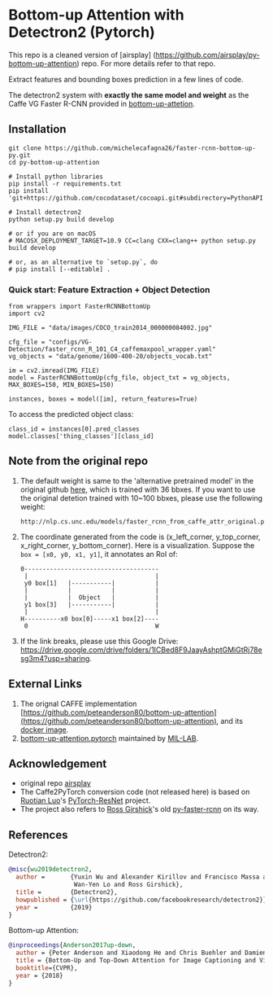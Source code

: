 # Bottom-up Attention with Detectron2 (Pytorch)

This repo is a cleaned version of [airsplay] (https://github.com/airsplay/py-bottom-up-attention) repo. For more details refer to that repo.

Extract features and bounding boxes prediction in a few lines of code.

The detectron2 system with **exactly the same model and weight** as the Caffe VG Faster R-CNN provided in [bottom-up-attetion](https://github.com/peteanderson80/bottom-up-attention).

## Installation
```
git clone https://github.com/michelecafagna26/faster-rcnn-bottom-up-py.git
cd py-bottom-up-attention

# Install python libraries
pip install -r requirements.txt
pip install 'git+https://github.com/cocodataset/cocoapi.git#subdirectory=PythonAPI'

# Install detectron2
python setup.py build develop

# or if you are on macOS
# MACOSX_DEPLOYMENT_TARGET=10.9 CC=clang CXX=clang++ python setup.py build develop

# or, as an alternative to `setup.py`, do
# pip install [--editable] .
```

### Quick start: Feature Extraction + Object Detection 


```
from wrappers import FasterRCNNBottomUp
import cv2

IMG_FILE = "data/images/COCO_train2014_000000084002.jpg"

cfg_file = "configs/VG-Detection/faster_rcnn_R_101_C4_caffemaxpool_wrapper.yaml"
vg_objects = "data/genome/1600-400-20/objects_vocab.txt"

im = cv2.imread(IMG_FILE)
model = FasterRCNNBottomUp(cfg_file, object_txt = vg_objects, MAX_BOXES=150, MIN_BOXES=150)

instances, boxes = model([im], return_features=True)

```
To access the predicted object class:

```
class_id = instances[0].pred_classes
model.classes['thing_classes'][class_id]

```



## Note from the original repo
1. The default weight is same to the 'alternative pretrained model' in the original github [here](https://github.com/peteanderson80/bottom-up-attention#demo), which is trained with 36 bbxes. If you want to use the original detetion trained with 10~100 bbxes, please use the following weight:
   ```
   http://nlp.cs.unc.edu/models/faster_rcnn_from_caffe_attr_original.pkl
   ```
2. The coordinate generated from the code is (x_left_corner, y_top_corner, x_right_corner, y_bottom_corner). Here is a visualization. Suppose the `box = [x0, y0, x1, y1]`, it annotates an RoI of:
   ```
   0-------------------------------------
    |                                   |
    y0 box[1]   |-----------|           |
    |           |           |           |
    |           |  Object   |           |
    y1 box[3]   |-----------|           |
    |                                   |
   H----------x0 box[0]-----x1 box[2]----
    0                                   W
   ```
3. If the link breaks, please use this Google Drive: https://drive.google.com/drive/folders/1ICBed8F9JaayAshptGMiGtRj78esg3m4?usp=sharing.

## External Links
1. The orignal CAFFE implementation [https://github.com/peteanderson80/bottom-up-attention](https://github.com/peteanderson80/bottom-up-attention), and its [docker image](https://hub.docker.com/r/airsplay/bottom-up-attention).
2. [bottom-up-attention.pytorch](https://github.com/MILVLG/bottom-up-attention.pytorch) maintained by [MIL-LAB](http://mil.hdu.edu.cn/). 



## Acknowledgement
- original repo [airsplay]()
- The Caffe2PyTorch conversion code (not released here) is based on [Ruotian Luo](https://ttic.uchicago.edu/~rluo/)'s [PyTorch-ResNet](https://github.com/ruotianluo/pytorch-resnet) project. 
- The project also refers to [Ross Girshick](https://www.rossgirshick.info/)'s old [py-faster-rcnn](https://github.com/rbgirshick/py-faster-rcnn) on its way.


## References

Detectron2:
```BibTeX
@misc{wu2019detectron2,
  author =       {Yuxin Wu and Alexander Kirillov and Francisco Massa and
                  Wan-Yen Lo and Ross Girshick},
  title =        {Detectron2},
  howpublished = {\url{https://github.com/facebookresearch/detectron2}},
  year =         {2019}
}
```

Bottom-up Attention:
```BibTeX
@inproceedings{Anderson2017up-down,
  author = {Peter Anderson and Xiaodong He and Chris Buehler and Damien Teney and Mark Johnson and Stephen Gould and Lei Zhang},
  title = {Bottom-Up and Top-Down Attention for Image Captioning and Visual Question Answering},
  booktitle={CVPR},
  year = {2018}
}
```

